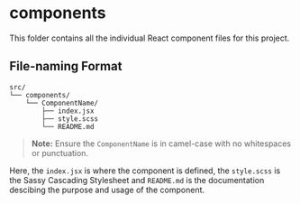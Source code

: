 # components

This folder contains all the individual React component files for this project.

## File-naming Format

```
src/
└── components/
	└── ComponentName/
		├── index.jsx
		├── style.scss
		└── README.md
```

> **Note:** Ensure the ```ComponentName``` is in camel-case with no whitespaces or punctuation.

Here, the ```index.jsx``` is where the component is defined, the ```style.scss``` is the Sassy Cascading Stylesheet and ```README.md``` is the documentation descibing the purpose and usage of the component.
